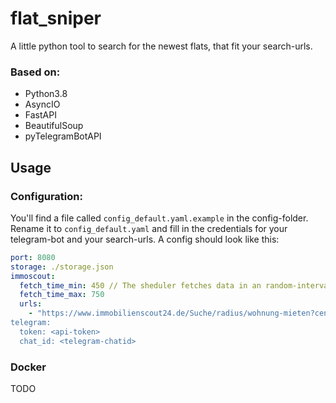 # flat_sniper
A little python tool to search for the newest flats, that fit your search-urls.

### Based on:
* Python3.8
* AsyncIO
* FastAPI
* BeautifulSoup
* pyTelegramBotAPI

## Usage
### Configuration:
You'll find a file called `config_default.yaml.example` in the config-folder. Rename it to `config_default.yaml` and 
fill in the credentials for your telegram-bot and your search-urls.
A config should look like this:
````yaml
port: 8080
storage: ./storage.json
immoscout:
  fetch_time_min: 450 // The sheduler fetches data in an random-intervall. It uses a random timespan between min and max, so your requests look more human-like!
  fetch_time_max: 750
  urls:
    - "https://www.immobilienscout24.de/Suche/radius/wohnung-mieten?centerofsearchaddress=Bochum;44892;Ovelackerstra%C3%9Fe;;;Langendreer&numberofrooms=5.0-&geocoordinates=51.47285;7.32158;10.0&sorting=2&enteredFrom=result_l
telegram:
  token: <api-token>
  chat_id: <telegram-chatid>
````
### Docker
TODO